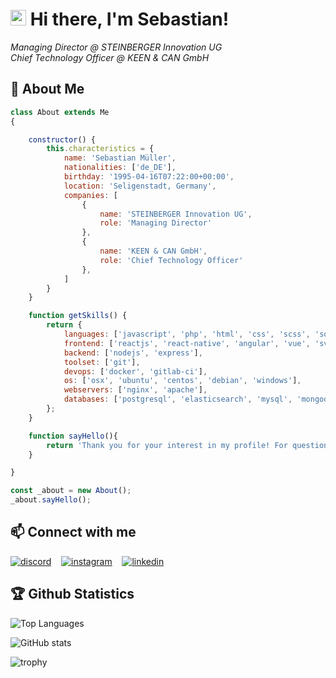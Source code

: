 <h1><img src="https://media.giphy.com/media/hvRJCLFzcasrR4ia7z/giphy.gif" width="25px"> Hi there, I'm Sebastian!</h1>

<i>Managing Director @ STEINBERGER Innovation UG</i><br>
<i>Chief Technology Officer @  KEEN & CAN GmbH</i>

## 📖 About Me

```javascript
class About extends Me
{

    constructor() {
        this.characteristics = {
            name: 'Sebastian Müller',
            nationalities: ['de_DE'],
            birthday: '1995-04-16T07:22:00+00:00',
            location: 'Seligenstadt, Germany',
            companies: [
                {
                    name: 'STEINBERGER Innovation UG',
                    role: 'Managing Director'
                },
                {
                    name: 'KEEN & CAN GmbH',
                    role: 'Chief Technology Officer'
                },
            ]
        }
    }

    function getSkills() {
        return {
            languages: ['javascript', 'php', 'html', 'css', 'scss', 'sql', 'bash'], 
            frontend: ['reactjs', 'react-native', 'angular', 'vue', 'svelte', 'antdesign'], 
            backend: ['nodejs', 'express'],
            toolset: ['git'], 
            devops: ['docker', 'gitlab-ci'],
            os: ['osx', 'ubuntu', 'centos', 'debian', 'windows'],
            webservers: ['nginx', 'apache'],
            databases: ['postgresql', 'elasticsearch', 'mysql', 'mongodb'], 
        };
    }

    function sayHello(){
        return 'Thank you for your interest in my profile! For questions or suggestions I am always available.';
    }

}

const _about = new About();
_about.sayHello();
```

## 📫 Connect with me

[<img alt="discord" src="https://img.shields.io/badge/-discord-7289DA?style=for-the-badge&logo=discord&logoColor=white" />](https://discord.com/users/257872631490019328) &nbsp;&nbsp;
[<img alt="instagram" src="https://img.shields.io/badge/-instagram-E4405F?style=for-the-badge&logo=instagram&logoColor=white" />](https://www.instagram.com/sinister.js/) &nbsp;&nbsp;
[<img alt="linkedin" src="https://img.shields.io/badge/-linkedin-0077B5?style=for-the-badge&logo=linkedin&logoColor=white" />](https://www.linkedin.com/in/sebastian-m%C3%BCller-472442105/)



## 🏆 Github Statistics

![Top Languages](https://github-readme-stats.vercel.app/api/top-langs/?username=sinister-lab&layout=compact&theme=dracula)

![GitHub stats](https://github-readme-stats.vercel.app/api?username=sinister-lab&show_icons=true&theme=dracula)

![trophy](https://github-profile-trophy.vercel.app/?username=sinister-lab&theme=dracula)


